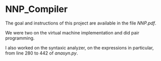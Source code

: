 # NNP_Compiler

The goal and instructions of this project are available in the file *NNP.pdf*.

We were two on the virtual machine implementation and did pair programming.

I also worked on the syntaxic analyzer, on the expressions in particular, from line 280 to 442 of *anasyn.py*.
